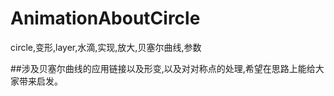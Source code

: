 # AnimationAboutCircle
circle,变形,layer,水滴,实现,放大,贝塞尔曲线,参数

##涉及贝塞尔曲线的应用链接以及形变,以及对对称点的处理,希望在思路上能给大家带来启发。
